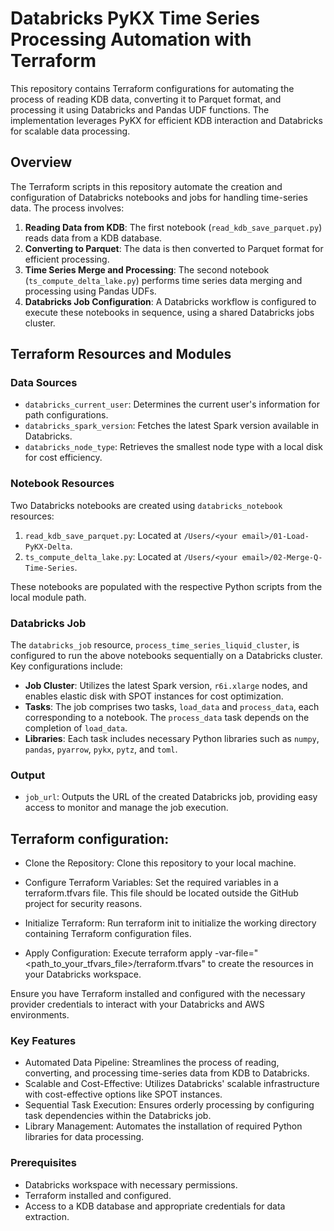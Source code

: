 # Databricks PyKX Time Series Processing Automation with Terraform

This repository contains Terraform configurations for automating the process of reading KDB data, converting it to Parquet format, and processing it using Databricks and Pandas UDF functions. The implementation leverages PyKX for efficient KDB interaction and Databricks for scalable data processing.

## Overview

The Terraform scripts in this repository automate the creation and configuration of Databricks notebooks and jobs for handling time-series data. The process involves:

1. **Reading Data from KDB**: The first notebook (`read_kdb_save_parquet.py`) reads data from a KDB database.
2. **Converting to Parquet**: The data is then converted to Parquet format for efficient processing.
3. **Time Series Merge and Processing**: The second notebook (`ts_compute_delta_lake.py`) performs time series data merging and processing using Pandas UDFs.
4. **Databricks Job Configuration**: A Databricks workflow is configured to execute these notebooks in sequence, using a shared Databricks jobs cluster.

## Terraform Resources and Modules

### Data Sources

- `databricks_current_user`: Determines the current user's information for path configurations.
- `databricks_spark_version`: Fetches the latest Spark version available in Databricks.
- `databricks_node_type`: Retrieves the smallest node type with a local disk for cost efficiency.

### Notebook Resources

Two Databricks notebooks are created using `databricks_notebook` resources:

1. `read_kdb_save_parquet.py`: Located at `/Users/<your email>/01-Load-PyKX-Delta`.
2. `ts_compute_delta_lake.py`: Located at `/Users/<your email>/02-Merge-Q-Time-Series`.

These notebooks are populated with the respective Python scripts from the local module path.

### Databricks Job

The `databricks_job` resource, `process_time_series_liquid_cluster`, is configured to run the above notebooks sequentially on a Databricks cluster. Key configurations include:

- **Job Cluster**: Utilizes the latest Spark version, `r6i.xlarge` nodes, and enables elastic disk with SPOT instances for cost optimization.
- **Tasks**: The job comprises two tasks, `load_data` and `process_data`, each corresponding to a notebook. The `process_data` task depends on the completion of `load_data`.
- **Libraries**: Each task includes necessary Python libraries such as `numpy`, `pandas`, `pyarrow`, `pykx`, `pytz`, and `toml`.

### Output

- `job_url`: Outputs the URL of the created Databricks job, providing easy access to monitor and manage the job execution.



## Terraform configuration:

* Clone the Repository: Clone this repository to your local machine.

* Configure Terraform Variables: Set the required variables in a terraform.tfvars file. This file should be located outside the GitHub project for security reasons.

* Initialize Terraform: Run terraform init to initialize the working directory containing Terraform configuration files.

* Apply Configuration: Execute terraform apply -var-file="<path_to_your_tfvars_file>/terraform.tfvars" to create the resources in your Databricks workspace.

Ensure you have Terraform installed and configured with the necessary provider credentials to interact with your Databricks and AWS environments.

### Key Features

* Automated Data Pipeline: Streamlines the process of reading, converting, and processing time-series data from KDB to Databricks.
* Scalable and Cost-Effective: Utilizes Databricks' scalable infrastructure with cost-effective options like SPOT instances.
* Sequential Task Execution: Ensures orderly processing by configuring task dependencies within the Databricks job.
* Library Management: Automates the installation of required Python libraries for data processing.

### Prerequisites
* Databricks workspace with necessary permissions.
* Terraform installed and configured.
* Access to a KDB database and appropriate credentials for data extraction.